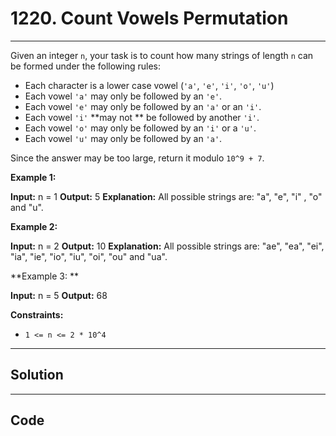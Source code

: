 # 1220. Count Vowels Permutation

---

Given an integer `n`, your task is to count how many strings of length `n` can be formed under the following rules:

  * Each character is a lower case vowel (`'a'`, `'e'`, `'i'`, `'o'`, `'u'`)
  * Each vowel `'a'` may only be followed by an `'e'`.
  * Each vowel `'e'` may only be followed by an `'a'` or an `'i'`.
  * Each vowel `'i'` **may not ** be followed by another `'i'`.
  * Each vowel `'o'` may only be followed by an `'i'` or a `'u'`.
  * Each vowel `'u'` may only be followed by an `'a'`.



Since the answer may be too large, return it modulo `10^9 + 7`.

 

**Example 1:**


**Input:** n = 1
**Output:** 5
**Explanation:** All possible strings are: "a", "e", "i" , "o" and "u".


**Example 2:**


**Input:** n = 2
**Output:** 10
**Explanation:** All possible strings are: "ae", "ea", "ei", "ia", "ie", "io", "iu", "oi", "ou" and "ua".


**Example 3:  **


**Input:** n = 5
**Output:** 68

 

**Constraints:**

  * `1 <= n <= 2 * 10^4`

---

## Solution



---

## Code
```python


```
